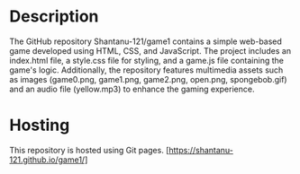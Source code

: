 # Description 

The GitHub repository Shantanu-121/game1 contains a simple web-based game developed using HTML, CSS, and JavaScript. The project includes an index.html file, a style.css file for styling, and a game.js file containing the game's logic. Additionally, the repository features multimedia assets such as images (game0.png, game1.png, game2.png, open.png, spongebob.gif) and an audio file (yellow.mp3) to enhance the gaming experience.

# Hosting 

This repository is hosted using Git pages. [https://shantanu-121.github.io/game1/]
